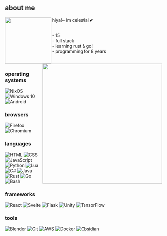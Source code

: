 ## about me
<div>
  <img src="https://avatars.githubusercontent.com/u/44733683" align="left" width="148">
  hiya!~ im celestial 💕<br><br>
  <dl>
    <dd>
      - 15<br>
      - full stack<br>
      - learning rust & go!<br>
      - programming for 8 years
    </dd>
  </dl>
</div>
<br>

<img src="https://github.com/CelestialCrafter/CelestialCrafter/blob/master/github-metrics.svg" align="right" width="384">

### operating systems
![NixOS](https://img.shields.io/badge/nixos-5277C3.svg?style=for-the-badge&logo=nixos&logoColor=white)
![Windows 10](https://img.shields.io/badge/windows%2010-0078D6.svg?style=for-the-badge&logo=windows10&logoColor=white)
![Android](https://img.shields.io/badge/android-4A853.svg?style=for-the-badge&logo=android&logoColor=white)

### browsers
![Firefox](https://img.shields.io/badge/firefox-FF7139.svg?style=for-the-badge&logo=firefox&logoColor=white)
![Chromium](https://img.shields.io/badge/chromium-999999.svg?style=for-the-badge&logo=googlechrome&logoColor=white)

### languages
![HTML](https://img.shields.io/badge/html-E34F26.svg?style=for-the-badge&logo=html5&logoColor=white)
![CSS](https://img.shields.io/badge/css-1572B6.svg?style=for-the-badge&logo=css3&logoColor=white)
![JavaScript](https://img.shields.io/badge/javascript-F7DF1E.svg?style=for-the-badge&logo=javascript&logoColor=white)
![Python](https://img.shields.io/badge/python-3776AB?style=for-the-badge&logo=python&logoColor=white)
![Lua](https://img.shields.io/badge/lua-2C2D72.svg?style=for-the-badge&logo=lua&logoColor=white)
![C#](https://img.shields.io/badge/c%23-512BD4.svg?&style=for-the-badge&logo=csharp&logoColor=white)
![Java](https://img.shields.io/badge/java-000000.svg?&style=for-the-badge&logo=openjdk&logoColor=white)
![Rust](https://img.shields.io/badge/rust-000000.svg?&style=for-the-badge&logo=rust&logoColor=white)
![Go](https://img.shields.io/badge/go-00ADD8.svg?&style=for-the-badge&logo=go&logoColor=white)
![Bash](https://img.shields.io/badge/bash-4EAA25.svg?&style=for-the-badge&logo=gnu-bash&logoColor=white)

### frameworks
![React](https://img.shields.io/badge/react-61DAFB.svg?&style=for-the-badge&logo=react&logoColor=white)
![Svelte](https://img.shields.io/badge/svelte-FF3E00.svg?&style=for-the-badge&logo=svelte&logoColor=white)
![Flask](https://img.shields.io/badge/flask-000000.svg?&style=for-the-badge&logo=flask&logoColor=white)
![Unity](https://img.shields.io/badge/unity-FFFFFF.svg?&style=for-the-badge&logo=unity&logoColor=black)
![TensorFlow](https://img.shields.io/badge/tensorflow-FF6F00.svg?&style=for-the-badge&logo=tensorflow&logoColor=white)

### tools
![Blender](https://img.shields.io/badge/blender-E87D0D.svg?&style=for-the-badge&logo=blender&logoColor=white)
![Git](https://img.shields.io/badge/git-F05032.svg?&style=for-the-badge&logo=git&logoColor=white)
![AWS](https://img.shields.io/badge/aws-232F3E.svg?&style=for-the-badge&logo=amazon-aws&logoColor=white)
![Docker](https://img.shields.io/badge/docker-2496ED.svg?&style=for-the-badge&logo=docker&logoColor=white)
![Obsidian](https://img.shields.io/badge/obsidian-7C3AED.svg?&style=for-the-badge&logo=obsidian&logoColor=white)
